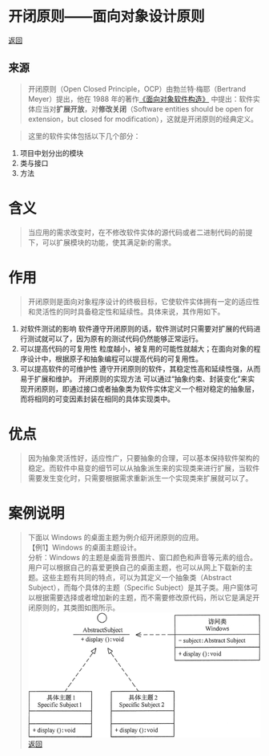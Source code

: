 # 开闭原则——面向对象设计原则
[返回](../../README.md)

## 来源
>开闭原则（Open Closed Principle，OCP）由勃兰特·梅耶（Bertrand Meyer）提出，他在 1988 年的著作[《面向对象软件构造》](document/ObjectOrientedSoftwareConstruction.pdf) 中提出：软件实体应当对**扩展开放**，对**修改关闭**（Software entities should be open for extension，but closed for modification），这就是开闭原则的经典定义。

>这里的软件实体包括以下几个部分：
1. 项目中划分出的模块
2. 类与接口
3. 方法

# 含义
>当应用的需求改变时，在不修改软件实体的源代码或者二进制代码的前提下，可以扩展模块的功能，使其满足新的需求。

# 作用
>开闭原则是面向对象程序设计的终极目标，它使软件实体拥有一定的适应性和灵活性的同时具备稳定性和延续性。具体来说，其作用如下。
1. 对软件测试的影响
软件遵守开闭原则的话，软件测试时只需要对扩展的代码进行测试就可以了，因为原有的测试代码仍然能够正常运行。
2. 可以提高代码的可复用性
粒度越小，被复用的可能性就越大；在面向对象的程序设计中，根据原子和抽象编程可以提高代码的可复用性。
3. 可以提高软件的可维护性
遵守开闭原则的软件，其稳定性高和延续性强，从而易于扩展和维护。
开闭原则的实现方法
可以通过“抽象约束、封装变化”来实现开闭原则，即通过接口或者抽象类为软件实体定义一个相对稳定的抽象层，而将相同的可变因素封装在相同的具体实现类中。

# 优点
>因为抽象灵活性好，适应性广，只要抽象的合理，可以基本保持软件架构的稳定。而软件中易变的细节可以从抽象派生来的实现类来进行扩展，当软件需要发生变化时，只需要根据需求重新派生一个实现类来扩展就可以了。

# 案例说明
>下面以 Windows 的桌面主题为例介绍开闭原则的应用。</br  >
【例1】Windows 的桌面主题设计。</br  >
分析：Windows 的主题是桌面背景图片、窗口颜色和声音等元素的组合。用户可以根据自己的喜爱更换自己的桌面主题，也可以从网上下载新的主题。这些主题有共同的特点，可以为其定义一个抽象类（Abstract Subject），而每个具体的主题（Specific Subject）是其子类。用户窗体可以根据需要选择或者增加新的主题，而不需要修改原代码，所以它是满足开闭原则的，其类图如图所示。</br  >
![类图](img/1.gif) </br  >
[返回](../../README.md)
